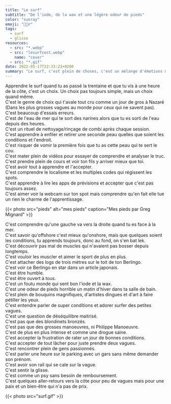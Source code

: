 ```yaml
---
title: "Le surf"
subtitle: "De l'iode, de la wax et une légère odeur de pieds"
color: "sunray"
emoji: "🏄🏼‍♂️"
tags:
  - surf
  - glisse
resources:
  - src: "*.webp"
  - src: "lesurfcest.webp"
    name: "cover"
  - src: "*.gif"
date: 2022-05-17T22:33:23+0200
summary: "Le surf, c'est plein de choses, c'est un mélange d'émotions mais c'est surtout un plaisir."
---
```


Apprendre le surf quand tu as passé la trentaine et que tu vis à une heure de la côte, c'est un choix. Un choix pas toujours simple, mais un choix quand même.  
C'est le genre de choix qui t'avale tout cru comme un jour de gros à Nazaré (Dans les plus grosses vagues au monde pour ceux qui ne savent pas).  
C'est beaucoup d'essais erreurs.  
C'est de l'eau de mer qui te sort des narines alors que tu es sorti de l'eau depuis des heures.  
C'est un rituel de nettoyage/rinçage de combi après chaque session.  
C'est apprendre à enfiler et retirer une seconde peau quelles que soient les conditions et l'endroit.  
C'est risquer de vomir la première fois que tu as cette peau qui te sert le cou.  
C'est mater plein de vidéos pour essayer de comprendre et analyser le truc.  
C'est prendre plein de cours et voir ton fils y arriver mieux que toi.  
C'est avoir tout à apprendre et l'accepter.  
C'est comprendre le localisme et les multiples codes qui régissent les spots.  
C'est apprendre à lire les apps de prévisions et accepter que c'est pas toujours assez.  
C'est aimer voir la webcam sur ton spot mais comprendre qu'en fait elle tue un rien le charme de l'apprentissage.  

{{< photo src="pieds" alt="mes pieds" caption="Mes pieds par Greg Mignard" >}}

C'est comprendre qu'une gauche va vers la droite quand tu es face à la mer.  
C'est savoir qu'offshore c'est mieux qu'onshore, mais que quelques soient les conditions, tu apprends toujours, donc au fond, on s'en bat lek.  
C'est découvrir pas mal de muscles qui n'avaient pas bosser depuis longtemps.  
C'est vouloir les muscler et aimer le sport de plus en plus.  
C'est attacher des logs de trois mètres sur le toit de ton Berlingo.  
C'est voir ce Berlingo en star dans un article japonais.  
C'est être humble.  
C'est être ouvert à tous.  
C'est un foutu monde qui sent bon l'iode et la wax.  
C'est une odeur de pieds horrible un matin d'hiver dans ta salle de bain.  
C'est plein de bouquins magnifiques, d'artistes dingues et d'art à faire pétiller les yeux.  
C'est entendre parler de super conditions et adorer surfer des petites vagues.  
C'est une question de déséquilibre maitrisé.  
C'est pas que des blondinets bronzés.  
C'est pas que des grosses manoeuvres, ni Philippe Manoeuvre.  
C'est de plus en plus intense et comme une drogue saine.  
C'est accepter la frustration de rater un jour de bonnes conditions.  
C'est accepter de tout lâcher pour juste prendre deux vagues.  
C'est rencontrer plein de gens passionnés.  
C'est parler une heure sur le parking avec un gars sans même demander son prénom.  
C'est avoir son rail qui se cale sur la vague.  
C'est sentir la glisse.  
C'est comme un psy sans besoin de remboursement.  
C'est quelques aller-retours vers la côte pour peu de vagues mais pour une paix et un bien-être qui n'a pas de prix.

{{< photo src="surf.gif" >}}
